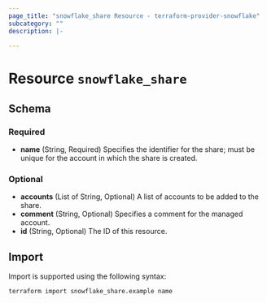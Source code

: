 ```yaml
---
page_title: "snowflake_share Resource - terraform-provider-snowflake"
subcategory: ""
description: |-
  
---
```


# Resource `snowflake_share`





## Schema

### Required

- **name** (String, Required) Specifies the identifier for the share; must be unique for the account in which the share is created.

### Optional

- **accounts** (List of String, Optional) A list of accounts to be added to the share.
- **comment** (String, Optional) Specifies a comment for the managed account.
- **id** (String, Optional) The ID of this resource.

## Import

Import is supported using the following syntax:

```shell
terraform import snowflake_share.example name
```
